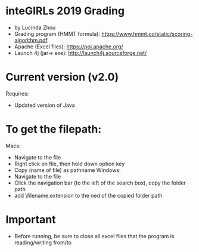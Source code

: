 # inteGIRLs 2019 Grading
- by Lucinda Zhou
- Grading program (HMMT formula): https://www.hmmt.co/static/scoring-algorithm.pdf
- Apache (Excel files): https://poi.apache.org/
- Launch 4j (jar-> exe): http://launch4j.sourceforge.net/

# Current version (v2.0)
Requires:
- Updated version of Java

# To get the filepath:
Macs:
- Navigate to the file 
- Right click on file, then hold down option key
- Copy (name of file) as pathname
Windows:
- Navigate to the file
- Click the navigation bar (to the left of the search box), copy the folder path
- add \filename.extension to the ned of the copied folder path

# Important
- Before running, be sure to close all excel files that the program is reading/writing from/to
